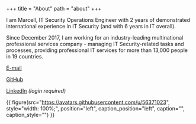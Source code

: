 +++
title = "About"
path = "about"
+++

I am Marcell, IT Security Operations Engineer with 2 years of demonstrated international experience in IT Security (and with 6 years in IT overall).

Since December 2017, I am working for an industry-leading multinational professional services company - 
managing IT Security-related tasks and processes, providing professional IT services for more than 13,000 people in 19 countries.

[E-mail](mailto:marcellbarsony@protonmail.com)

[GitHub](https://github.com/marcellbarsony)

[LinkedIn](https://linkedin.com/marcellbarsony) _(login required)_

{{ figure(src="https://avatars.githubusercontent.com/u/56371023",
          style="width: 100%;",
          position="left",
          caption_position="left",
          caption="",
          caption_style="") }}
